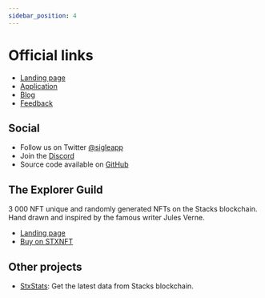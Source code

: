 ```yaml
---
sidebar_position: 4
---
```


# Official links

- [Landing page](https://www.sigle.io/)
- [Application](https://app.sigle.io/)
- [Blog](https://app.sigle.io/sigleapp.id.blockstack/)
- [Feedback](https://sigle.canny.io/feature-requests/)

## Social

- Follow us on Twitter [@sigleapp](https://twitter.com/sigleapp)
- Join the [Discord](https://discord.gg/td7WmgK22k)
- Source code available on [GitHub](https://github.com/sigle)

## The Explorer Guild

3 000 NFT unique and randomly generated NFTs on the Stacks blockchain. Hand drawn and inspired by the famous writer Jules Verne.

- [Landing page](https://www.explorerguild.io/)
- [Buy on STXNFT](https://stxnft.com/collections/SP2X0TZ59D5SZ8ACQ6YMCHHNR2ZN51Z32E2CJ173.the-explorer-guild/)

## Other projects

- [StxStats](https://www.stxstats.co/): Get the latest data from Stacks blockchain.
